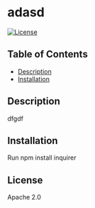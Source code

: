 
# adasd
[![License](https://img.shields.io/badge/License-Apache%202.0-blue.svg)](https://www.apache.org/licenses/LICENSE-2.0)

## Table of Contents
- [Description](#description)
- [Installation](#installation)

## Description
dfgdf

## Installation
Run npm install inquirer

## License
Apache 2.0

        